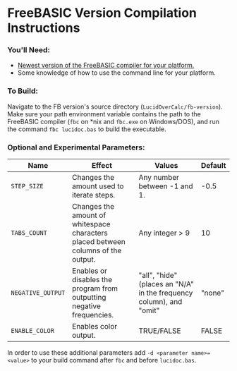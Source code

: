 # FreeBASIC Version Compilation Instructions

### You'll Need:

* [Newest version of the FreeBASIC compiler for your platform.](https://www.freebasic.net/)
* Some knowledge of how to use the command line for your platform.

### To Build:

Navigate to the FB version's source directory (`LucidOverCalc/fb-version`). Make sure your path environment variable contains the path to the FreeBASIC compiler (`fbc` on \*nix and `fbc.exe` on Windows/DOS), and run the command `fbc lucidoc.bas` to build the executable.

### Optional and Experimental Parameters:

Name | Effect | Values | Default
---- | ----- | ------ | -------
`STEP_SIZE` | Changes the amount used to iterate steps. | Any number between -1 and 1. | -0.5
`TABS_COUNT` | Changes the amount of whitespace characters placed between columns of the output. | Any integer > 9 | 10
`NEGATIVE_OUTPUT` | Enables or disables the program from outputting negative frequencies. | "all", "hide" (places an "N/A" in the frequency column), and "omit" | "none"
`ENABLE_COLOR` | Enables color output. | TRUE/FALSE | FALSE

In order to use these additional parameters add `-d <parameter name>=<value>` to your build command after `fbc` and before `lucidoc.bas`.
